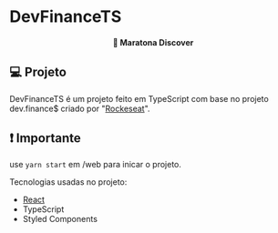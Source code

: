 <h1>
	<strong>DevFinanceTS</strong>
</h1>

<h4 align="center"> 
	🚀 Maratona Discover
</h4>
<p align="center">

## 💻 Projeto

DevFinanceTS é um projeto feito em TypeScript com base no projeto dev.finance$ criado por "<a href="https://github.com/Rocketseat">Rockeseat</a>".

## ❗ Importante

use `yarn start` em /web para inicar o projeto.

Tecnologias usadas no projeto:

- [React](https://reactjs.org)
- TypeScript
- Styled Components
